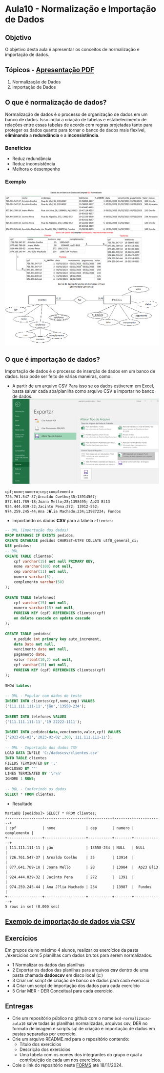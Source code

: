 # Aula10 - Normalização e Importação de Dados
## Objetivo
O objetivo desta aula é apresentar os conceitos de normalização e importação de dados.

## Tópicos - [Apresentação PDF](./Normalizacao.pdf)
1. Normalização de Dados
2. Importação de Dados

## O que é normalização de dados?
Normalização de dados é o processo de organização de dados em um banco de dados. Isso inclui a criação de tabelas e estabelecimento de relações entre essas tabelas de acordo com regras projetadas tanto para proteger os dados quanto para tornar o banco de dados mais flexível, **eliminando** a **redundância** e a **inconsistência**.

### Benefícios
- Reduz redundância
- Reduz inconsistência
- Melhora o desempenho

### Exemplo
![Planilha de exemplo](./dados_pedidos.png)
![MER x DER](./der_pedidos.png)

## O que é importação de dados?
Importação de dados é o processo de inserção de dados em um banco de dados. Isso pode ser feito de várias maneiras, como:
- A partir de um arquivo CSV
    Para isso se os dados estiverem em Excel, basta salvar cada aba/planilha como arquivo CSV e importar no banco de dados.
![Exemplo de exportação de Excel para CSV](./exportar_csv.png)

```csv
cpf;nome;numero;cep;complemento
726.761.547-37;Arnaldo Coelho;35;13914567;
877.641.789-18;Joana Mello;28;1398495; Ap23 Bl13
924.444.039-32;Jacinto Pena;272; 13912-552;
974.259.245-44;Ana J�lia Machado;234;13987234; Fundos
```
- Importando os dados **CSV** para a tabela `clientes`:
```sql
-- DML (Importação dos dados)
DROP DATABASE IF EXISTS pedidos;
CREATE DATABASE pedidos CHARSET=UTF8 COLLATE utf8_general_ci;
USE pedidos;
-- DDL
CREATE TABLE clientes(
    cpf varchar(15) not null PRIMARY KEY, 
    nome varchar(100) not null,
    cep varchar(11) not null,
    numero varchar(5),
    complemento varchar(50)
);

CREATE TABLE telefones(
    cpf varchar(15) not null,
    numero varchar(15) not null,
    FOREIGN KEY (cpf) REFERENCES clientes(cpf)
    on delete cascade on update cascade
);

CREATE TABLE pedidos(
    n_pedido int primary key auto_increment,
    data Date not null,
    vencimento date not null,
    pagamento date,
    valor float(10,2) not null,
    cpf varchar(15) not null,
    FOREIGN KEY (cpf) REFERENCES clientes(cpf)
);

SHOW tables;

-- DML - Popular com dados de teste
INSERT INTO clientes(cpf,nome,cep) VALUES
('111.111.111-11','jão','13558-234');

INSERT INTO telefones VALUES
('111.111.111-11','19 22222-1111');

INSERT INTO pedidos(data,vencimento,valor,cpf) VALUES
('2023-01-02','2023-02-02',200,'111.111.111-11');
`
-- DML - Importação dos dados CSV
LOAD DATA INFILE 'C:/dadoscsv/clientes.csv'
INTO TABLE clientes
FIELDS TERMINATED BY ';'
ENCLOSED BY '"'
LINES TERMINATED BY '\r\n'
IGNORE 1 ROWS;

-- DQL - Conferindo os dados
SELECT * FROM clientes;
```
- Resultado
```
MariaDB [pedidos]> SELECT * FROM clientes;
+----------------+-------------------+-----------+--------+-------------+
| cpf            | nome              | cep       | numero | complemento |
+----------------+-------------------+-----------+--------+-------------+
| 111.111.111-11 | jão               | 13558-234 | NULL   | NULL        |
| 726.761.547-37 | Arnaldo Coelho    | 35        | 13914  |             |
| 877.641.789-18 | Joana Mello       | 28        | 13984  |  Ap23 Bl13  |
| 924.444.039-32 | Jacinto Pena      | 272       |  1391  |             |
| 974.259.245-44 | Ana J?lia Machado | 234       | 13987  |  Fundos     |
+----------------+-------------------+-----------+--------+-------------+
5 rows in set (0.000 sec)
```
## [Exemplo de importação de dados via CSV](./importexport/README.md)
## Exercícios
Em grupos de no máximo 4 alunos, realizar os exercícios da pasta ./exercicios com 5 planilhas com dados brutos para serem normalizados.

- 1 Normalizar os dados das planilhas
- 2 Exportar os dados das planilhas para arquivos **csv** dentro de uma pasta chamada **dadoscsv** em disco local (c:)
- 3 Criar um script de criação de banco de dados para cada exercício
- 4 Criar um script de importação dos dados para cada exercício
- 5 Criar MER - DER Conceitual para cada exercício.

## Entregas
- Crie um repositório público no github com o nome `bcd-normalizacao-aula10` salve todas as planilhas normalizadas, arquivos csv, DER no formato de imagem e scripts.sql de criação e importação de dados em pastas separadas por exercício.
- Crie um arquivo README.md para o repositório contendo:
    - Título dos exercícios
    - Descrição dos exercícios
    - Uma tabela com os nomes dos integrantes do grupo e qual a contribuição de cada um nos exercícios.
- Cole o link do repositório neste [FORMS](https://docs.google.com/forms/d/e/1FAIpQLSdMPbOydFTPTFzBBMq1m0voLyfYb_63ukQJynwa0ipl2SCmYg/viewform?usp=sf_link) até 18/11/2024.
